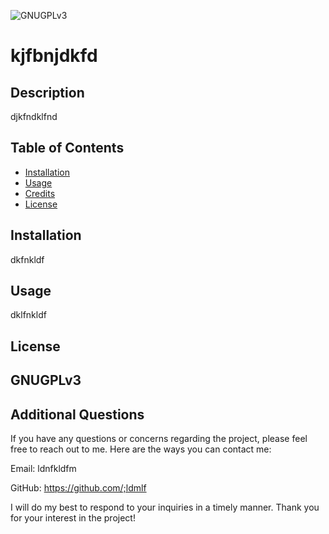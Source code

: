 
![GNUGPLv3](https://img.shields.io/badge/License-Renjith-Green)
# kjfbnjdkfd

## Description
djkfndklfnd

## Table of Contents

- [Installation](#installation) 
- [Usage](#usage)
- [Credits](#credits)
- [License](#license)

## Installation

dkfnkldf
## Usage

dklfnkldf


## License

GNUGPLv3
---

## Additional Questions

If you have any questions or concerns regarding the project, please feel free to reach out to me. Here are the ways you can contact me:

Email: ldnfkldfm

GitHub: https://github.com/;ldmlf

I will do my best to respond to your inquiries in a timely manner. Thank you for your interest in the project!

